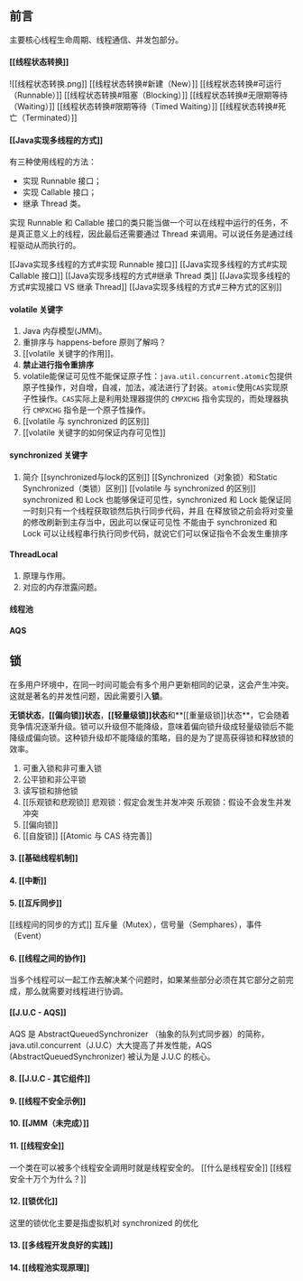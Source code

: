 ## 前言

主要核心线程生命周期、线程通信、并发包部分。


#### [[线程状态转换]]
![[线程状态转换.png]]
[[线程状态转换#新建（New）]]
[[线程状态转换#可运行（Runnable）]]
[[线程状态转换#阻塞（Blocking）]]
[[线程状态转换#无限期等待（Waiting）]]
[[线程状态转换#限期等待（Timed Waiting）]]
[[线程状态转换#死亡（Terminated）]]

####  [[Java实现多线程的方式]]

有三种使用线程的方法：

- 实现 Runnable 接口；
- 实现 Callable 接口；
- 继承 Thread 类。

实现 Runnable 和 Callable 接口的类只能当做一个可以在线程中运行的任务，不是真正意义上的线程，因此最后还需要通过 Thread 来调用。可以说任务是通过线程驱动从而执行的。

[[Java实现多线程的方式#实现 Runnable 接口]]
[[Java实现多线程的方式#实现 Callable 接口]]
[[Java实现多线程的方式#继承 Thread 类]]
[[Java实现多线程的方式#实现接口 VS 继承 Thread]]
[[Java实现多线程的方式#三种方式的区别]]


#### volatile 关键字
1. Java 内存模型(JMM)。
2. 重排序与 happens-before 原则了解吗？
3. [[volatile 关键字的作用]]。
4. **禁止进行指令重排序**
5. volatile能保证可见性不能保证原子性：`java.util.concurrent.atomic`包提供原子性操作，对自增，自减，加法，减法进行了封装。`atomic`使用`CAS`实现原子性操作。`CAS`实际上是利用处理器提供的 `CMPXCHG` 指令实现的，而处理器执行 `CMPXCHG` 指令是一个原子性操作。
6. [[volatile 与 synchronized 的区别]]
7. [[volatile 关键字的如何保证内存可见性]]

#### synchronized 关键字
1. 简介
[[synchronized与lock的区别]]
[[Synchronized（对象锁）和Static Synchronized（类锁）区别]]
[[volatile 与 synchronized 的区别]]
synchronized 和 Lock 也能够保证可见性，synchronized 和 Lock 能保证同一时刻只有一个线程获取锁然后执行同步代码，并且 在释放锁之前会将对变量的修改刷新到主存当中，因此可以保证可见性
不能由于 synchronized 和 Lock 可以让线程串行执行同步代码，就说它们可以保证指令不会发生重排序
#### ThreadLocal
1. 原理与作用。
2. 对应的内存泄露问题。

#### 线程池

#### AQS

## 锁
在多用户环境中，在同一时间可能会有多个用户更新相同的记录，这会产生冲突。这就是著名的并发性问题，因此需要引入**锁**。

**无锁状态**，**[[偏向锁]]状态**，**[[轻量级锁]]状态**和**[[重量级锁]]状态**，它会随着竞争情况逐渐升级。锁可以升级但不能降级，意味着偏向锁升级成轻量级锁后不能降级成偏向锁。这种锁升级却不能降级的策略，目的是为了提高获得锁和释放锁的效率。
1. 可重入锁和非可重入锁
2. 公平锁和非公平锁
3. 读写锁和排他锁
4. [[乐观锁和悲观锁]]
 悲观锁：假定会发生并发冲突
 乐观锁：假设不会发生并发冲突
5. [[偏向锁]]
6. [[自旋锁]]
[[Atomic 与 CAS 待完善]]

#### 3. [[基础线程机制]]

#### 4. [[中断]]

#### 5. [[互斥同步]]
[[线程间的同步的方式]]
互斥量（Mutex），信号量（Semphares），事件（Event）

#### 6. [[线程之间的协作]]

当多个线程可以一起工作去解决某个问题时，如果某些部分必须在其它部分之前完成，那么就需要对线程进行协调。

####  [[J.U.C - AQS]]
AQS 是  AbstractQueuedSynchronizer （抽象的队列式同步器）的简称，java.util.concurrent（J.U.C）大大提高了并发性能，AQS (AbstractQueuedSynchronizer) 被认为是 J.U.C 的核心。


#### 8. [[J.U.C - 其它组件]]

#### 9. [[线程不安全示例]]

#### 10. [[JMM（未完成）]]


#### 11. [[线程安全]]
一个类在可以被多个线程安全调用时就是线程安全的。
[[什么是线程安全]]
[[线程安全十万个为什么？]]
#### 12. [[锁优化]]
这里的锁优化主要是指虚拟机对 synchronized 的优化

#### 13. [[多线程开发良好的实践]]
#### 14. [[线程池实现原理]]

